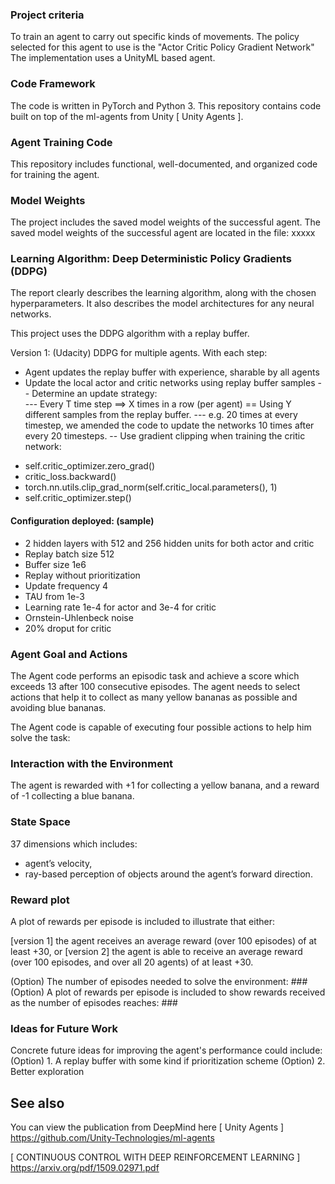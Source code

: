 ### Project criteria

To train an agent to carry out specific kinds of movements.
The policy selected for this agent to use is the "Actor Critic Policy Gradient Network" 
The implementation uses a UnityML based agent.

### Code Framework 

The code is written in PyTorch and Python 3.
This repository contains code built on top of the ml-agents from Unity [ Unity Agents ].

### Agent Training Code

This repository includes functional, well-documented, and organized code for training the agent.


### Model Weights

The project includes the saved model weights of the successful agent.
The saved model weights of the successful agent are located in the file: xxxxx

### Learning Algorithm: Deep Deterministic Policy Gradients (DDPG) 

The report clearly describes the learning algorithm, along with the chosen hyperparameters. It also describes the model architectures for any neural networks.

This project uses the DDPG algorithm with a replay buffer. 

Version 1: (Udacity)
DDPG for multiple agents.  With each step:
- Agent updates the replay buffer with experience, sharable by all agents
- Update the local actor and critic networks using replay buffer samples
-- Determine an update strategy:  
--- Every T time step ==> X times in a row (per agent) == Using Y different samples from the replay buffer.
--- e.g. 20 times at every timestep, we amended the code to update the networks 10 times after every 20 timesteps. 
-- Use gradient clipping when training the critic network:
 * self.critic_optimizer.zero_grad()
 * critic_loss.backward()
 * torch.nn.utils.clip_grad_norm(self.critic_local.parameters(), 1)
 * self.critic_optimizer.step()

#### Configuration deployed: (sample)
* 2 hidden layers with 512 and 256 hidden units for both actor and critic
* Replay batch size 512
* Buffer size 1e6
* Replay without prioritization
* Update frequency 4
* TAU from  1e-3
* Learning rate 1e-4 for actor and 3e-4 for critic
* Ornstein-Uhlenbeck noise
* 20% droput for critic

### Agent Goal and Actions

The Agent code performs an episodic task and achieve a score which exceeds 13 after 100 consecutive episodes. The agent needs to select actions that help it to collect as many yellow bananas as possible and avoiding blue bananas.

The Agent code is capable of executing four possible actions to help him solve the task:

### Interaction with the Environment 

The agent is rewarded with +1 for collecting a yellow banana, and a reward of -1 collecting a blue banana. 

### State Space
37 dimensions which includes:
- agent’s velocity, 
- ray-based perception of objects around the agent’s forward direction. 
 
### Reward plot

A plot of rewards per episode is included to illustrate that either:

[version 1] the agent receives an average reward (over 100 episodes) of at least +30, or
[version 2] the agent is able to receive an average reward (over 100 episodes, and over all 20 agents) of at least +30.

(Option) The number of episodes needed to solve the environment: ###
(Option) A plot of rewards per episode is included to show rewards received as the number of episodes reaches: ###

### Ideas for Future Work

Concrete future ideas for improving the agent's performance could include:
(Option) 1. A replay buffer with some kind if prioritization scheme
(Option) 2. Better exploration

## See also
You can view the publication from DeepMind here
[ Unity Agents ] https://github.com/Unity-Technologies/ml-agents

[ CONTINUOUS CONTROL WITH DEEP REINFORCEMENT
LEARNING ] https://arxiv.org/pdf/1509.02971.pdf
